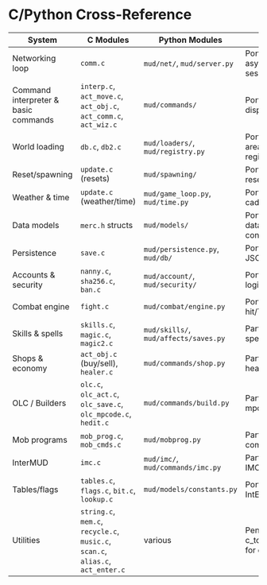 # C/Python Cross-Reference

| System | C Modules | Python Modules | Status |
| --- | --- | --- | --- |
| Networking loop | `comm.c` | `mud/net/`, `mud/server.py` | Ported (present_wired) — async telnet server and sessions |
| Command interpreter & basic commands | `interp.c`, `act_move.c`, `act_obj.c`, `act_comm.c`, `act_wiz.c` | `mud/commands/` | Ported (present_wired) — dispatcher + core commands |
| World loading | `db.c`, `db2.c` | `mud/loaders/`, `mud/registry.py` | Ported (present_wired) — area/help/social loaders and registries |
| Reset/spawning | `update.c` (resets) | `mud/spawning/` | Ported (present_wired) — reset handler + tests |
| Weather & time | `update.c` (weather/time) | `mud/game_loop.py`, `mud/time.py` | Ported (present_wired) — tick cadence + sunrise/sunset |
| Data models | `merc.h` structs | `mud/models/` | Ported (present_wired) — dataclasses + constants/tables |
| Persistence | `save.c` | `mud/persistence.py`, `mud/db/` | Ported (present_wired) — JSON/DB saves, golden tests |
| Accounts & security | `nanny.c`, `sha256.c`, `ban.c` | `mud/account/`, `mud/security/` | Ported (present_wired) — login flow, bans, hashing |
| Combat engine | `fight.c` | `mud/combat/engine.py` | Ported (present_wired) — hit/THAC0 tests in place |
| Skills & spells | `skills.c`, `magic.c`, `magic2.c` | `mud/skills/`, `mud/affects/saves.py` | Partial — registry and saves; spell set incomplete |
| Shops & economy | `act_obj.c` (buy/sell), `healer.c` | `mud/commands/shop.py` | Partial — shop buy/sell; healer pending |
| OLC / Builders | `olc.c`, `olc_act.c`, `olc_save.c`, `olc_mpcode.c`, `hedit.c` | `mud/commands/build.py` | Partial — basic room edits; mpcode/save editors pending |
| Mob programs | `mob_prog.c`, `mob_cmds.c` | `mud/mobprog.py` | Partial — core runner; mob command set pending |
| InterMUD | `imc.c` | `mud/imc/`, `mud/commands/imc.py` | Partial — feature-flagged IMC protocol parsers |
| Tables/flags | `tables.c`, `flags.c`, `bit.c`, `lookup.c` | `mud/models/constants.py` | Ported/absorbed — IntEnum/IntFlag + lookups |
| Utilities | `string.c`, `mem.c`, `recycle.c`, `music.c`, `scan.c`, `alias.c`, `act_enter.c` | various | Pending/NA — see c_to_python_file_coverage.md for details |
